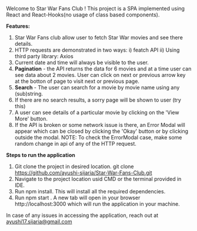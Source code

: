Welcome to Star War Fans Club ! 
This project is a SPA implemented using React and React-Hooks(no usage of class based components).

**Features:**

1. Star War Fans club allow user to fetch Star War movies and see there details.
2. HTTP requests are demonstrated in two ways:
            i) featch API
            ii) Using third party library: Axios
3. Current date and time will always be visible to the user.
4. **Pagination** - the API returns the data for 6 movies and at a time user can see data about 2 movies. User can click on next or previous arrow key at the botton of page to visit next or previous page.
5. **Search** - The user can search for a movie by movie name using any (sub)string.
6. If there are no search results, a sorry page will be shown to user (try this)  
7. A user can see details of a particular movie by clicking on the 'View More' button.
8. If the API is broken or some network issue is there, an Error Modal will appear which can be closed by clicking the 'Okay' button or by clicking outside the modal.
NOTE: To check the ErrorModal case, make some random change in api of any of the HTTP request.

**Steps to run the application**
1. Git clone the project in desired location.
git clone https://github.com/ayushi-sijaria/Star-War-Fans-Club.git
3. Navigate to the project location usid CMD or the terminal provided in IDE.
4. Run npm install. This will install all the required dependencies.
5. Run npm start .
A new tab will open in your browser http://localhost:3000 which will run the application in your machine.

In case of any issues in accessing the application, reach out at ayushi17.sijaria@gmail.com
